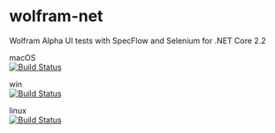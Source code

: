 # wolfram-net
Wolfram Alpha UI tests with SpecFlow and Selenium for .NET Core 2.2

macOS  
[![Build Status](https://dev.azure.com/mcknz-dev/WolframTrivia/_apis/build/status/WolframTrivia/dotnetcore/Wolfram%20Trivia%20dotnetcore%20macOS?branchName=master)](https://dev.azure.com/mcknz-dev/WolframTrivia/_build/latest?definitionId=3&branchName=master)

win  
[![Build Status](https://dev.azure.com/mcknz-dev/WolframTrivia/_apis/build/status/WolframTrivia/dotnetcore/Wolfram%20Trivia%20dotnetcore%20windows?branchName=master)](https://dev.azure.com/mcknz-dev/WolframTrivia/_build/latest?definitionId=5&branchName=master)

linux  
[![Build Status](https://dev.azure.com/mcknz-dev/WolframTrivia/_apis/build/status/WolframTrivia/dotnetcore/Wolfram%20Trivia%20dotnetcore%20linux?branchName=master)](https://dev.azure.com/mcknz-dev/WolframTrivia/_build/latest?definitionId=6&branchName=master)

